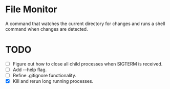 # File Monitor

A command that watches the current directory for changes and runs a shell command
when changes are detected.

# TODO
- [ ] Figure out how to close all child processes when SIGTERM is received.
- [ ] Add --help flag.
- [ ] Refine .gitignore functionality.
- [x] Kill and rerun long running processes.

